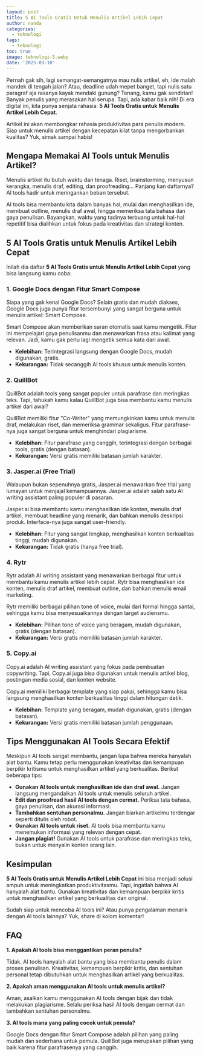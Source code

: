 ```yaml
---
layout: post
title: 5 AI Tools Gratis Untuk Menulis Artikel Lebih Cepat
author: nanda
categories:
  - teknologi
tags:
  - teknologi
toc: true
image: teknologi-5.webp
date: '2025-03-10'
---
```



Pernah gak sih, lagi semangat-semangatnya mau nulis artikel, eh, ide malah mandek di tengah jalan? Atau, deadline udah mepet banget, tapi nulis satu paragraf aja rasanya kayak mendaki gunung? Tenang, kamu gak sendirian! Banyak penulis yang merasakan hal serupa. Tapi, ada kabar baik nih! Di era digital ini, kita punya senjata rahasia: **5 AI Tools Gratis untuk Menulis Artikel Lebih Cepat**.

Artikel ini akan membongkar rahasia produktivitas para penulis modern. Siap untuk menulis artikel dengan kecepatan kilat tanpa mengorbankan kualitas? Yuk, simak sampai habis!

## Mengapa Memakai AI Tools untuk Menulis Artikel?

Menulis artikel itu butuh waktu dan tenaga. Riset, brainstorming, menyusun kerangka, menulis draf, editing, dan proofreading… Panjang kan daftarnya? AI tools hadir untuk meringankan beban tersebut.

AI tools bisa membantu kita dalam banyak hal, mulai dari menghasilkan ide, membuat outline, menulis draf awal, hingga memeriksa tata bahasa dan gaya penulisan. Bayangkan, waktu yang tadinya terbuang untuk hal-hal repetitif bisa dialihkan untuk fokus pada kreativitas dan strategi konten.

## 5 AI Tools Gratis untuk Menulis Artikel Lebih Cepat

Inilah dia daftar **5 AI Tools Gratis untuk Menulis Artikel Lebih Cepat** yang bisa langsung kamu coba:

### 1\. Google Docs dengan Fitur Smart Compose

Siapa yang gak kenal Google Docs? Selain gratis dan mudah diakses, Google Docs juga punya fitur tersembunyi yang sangat berguna untuk menulis artikel: Smart Compose.

Smart Compose akan memberikan saran otomatis saat kamu mengetik. Fitur ini mempelajari gaya penulisanmu dan menawarkan frasa atau kalimat yang relevan. Jadi, kamu gak perlu lagi mengetik semua kata dari awal.

- **Kelebihan:** Terintegrasi langsung dengan Google Docs, mudah digunakan, gratis.
- **Kekurangan:** Tidak secanggih AI tools khusus untuk menulis konten.

### 2\. QuillBot

QuillBot adalah tools yang sangat populer untuk parafrase dan meringkas teks. Tapi, tahukah kamu kalau QuillBot juga bisa membantu kamu menulis artikel dari awal?

QuillBot memiliki fitur "Co-Writer" yang memungkinkan kamu untuk menulis draf, melakukan riset, dan memeriksa grammar sekaligus. Fitur parafrase-nya juga sangat berguna untuk menghindari plagiarisme.

- **Kelebihan:** Fitur parafrase yang canggih, terintegrasi dengan berbagai tools, gratis (dengan batasan).
- **Kekurangan:** Versi gratis memiliki batasan jumlah karakter.

### 3\. Jasper.ai (Free Trial)

Walaupun bukan sepenuhnya gratis, Jasper.ai menawarkan free trial yang lumayan untuk menjajal kemampuannya. Jasper.ai adalah salah satu AI writing assistant paling populer di pasaran.

Jasper.ai bisa membantu kamu menghasilkan ide konten, menulis draf artikel, membuat headline yang menarik, dan bahkan menulis deskripsi produk. Interface-nya juga sangat user-friendly.

- **Kelebihan:** Fitur yang sangat lengkap, menghasilkan konten berkualitas tinggi, mudah digunakan.
- **Kekurangan:** Tidak gratis (hanya free trial).

### 4\. Rytr

Rytr adalah AI writing assistant yang menawarkan berbagai fitur untuk membantu kamu menulis artikel lebih cepat. Rytr bisa menghasilkan ide konten, menulis draf artikel, membuat outline, dan bahkan menulis email marketing.

Rytr memiliki berbagai pilihan tone of voice, mulai dari formal hingga santai, sehingga kamu bisa menyesuaikannya dengan target audiensmu.

- **Kelebihan:** Pilihan tone of voice yang beragam, mudah digunakan, gratis (dengan batasan).
- **Kekurangan:** Versi gratis memiliki batasan jumlah karakter.

### 5\. Copy.ai

Copy.ai adalah AI writing assistant yang fokus pada pembuatan copywriting. Tapi, Copy.ai juga bisa digunakan untuk menulis artikel blog, postingan media sosial, dan konten website.

Copy.ai memiliki berbagai template yang siap pakai, sehingga kamu bisa langsung menghasilkan konten berkualitas tinggi dalam hitungan detik.

- **Kelebihan:** Template yang beragam, mudah digunakan, gratis (dengan batasan).
- **Kekurangan:** Versi gratis memiliki batasan jumlah penggunaan.

## Tips Menggunakan AI Tools Secara Efektif

Meskipun AI tools sangat membantu, jangan lupa bahwa mereka hanyalah alat bantu. Kamu tetap perlu menggunakan kreativitas dan kemampuan berpikir kritismu untuk menghasilkan artikel yang berkualitas. Berikut beberapa tips:

- **Gunakan AI tools untuk menghasilkan ide dan draf awal.** Jangan langsung mengandalkan AI tools untuk menulis seluruh artikel.
- **Edit dan proofread hasil AI tools dengan cermat.** Periksa tata bahasa, gaya penulisan, dan akurasi informasi.
- **Tambahkan sentuhan personalmu.** Jangan biarkan artikelmu terdengar seperti ditulis oleh robot.
- **Gunakan AI tools untuk riset.** AI tools bisa membantu kamu menemukan informasi yang relevan dengan cepat.
- **Jangan plagiat!** Gunakan AI tools untuk parafrase dan meringkas teks, bukan untuk menyalin konten orang lain.

## Kesimpulan

**5 AI Tools Gratis untuk Menulis Artikel Lebih Cepat** ini bisa menjadi solusi ampuh untuk meningkatkan produktivitasmu. Tapi, ingatlah bahwa AI hanyalah alat bantu. Gunakan kreativitas dan kemampuan berpikir kritis untuk menghasilkan artikel yang berkualitas dan original.

Sudah siap untuk mencoba AI tools ini? Atau punya pengalaman menarik dengan AI tools lainnya? Yuk, share di kolom komentar!

## FAQ

**1\. Apakah AI tools bisa menggantikan peran penulis?**

Tidak. AI tools hanyalah alat bantu yang bisa membantu penulis dalam proses penulisan. Kreativitas, kemampuan berpikir kritis, dan sentuhan personal tetap dibutuhkan untuk menghasilkan artikel yang berkualitas.

**2\. Apakah aman menggunakan AI tools untuk menulis artikel?**

Aman, asalkan kamu menggunakan AI tools dengan bijak dan tidak melakukan plagiarisme. Selalu periksa hasil AI tools dengan cermat dan tambahkan sentuhan personalmu.

**3\. AI tools mana yang paling cocok untuk pemula?**

Google Docs dengan fitur Smart Compose adalah pilihan yang paling mudah dan sederhana untuk pemula. QuillBot juga merupakan pilihan yang baik karena fitur parafrasenya yang canggih.
